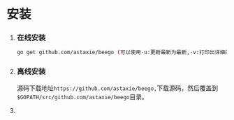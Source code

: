 # 安装

1. ### 在线安装

   ```bash
   go get github.com/astaxie/beego (可以使用-u:更新最新为最新,-v:打印出详细的获取信息 和 -x:打印安装过程执行的命令)
   ```
2. ### 离线安装

   源码下载地址`https://github.com/astaxie/beego,`下载源码，然后覆盖到`$GOPATH/src/github.com/astaxie/beego`目录。

3. 


